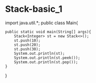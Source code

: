 # Stack-basic_1
import java.util.*;
public class Main{
    
    public static void main(String[] args){
        Stack<Integer> st = new Stack<>();
        st.push(10);
        st.push(20);
        st.push(30);
        System.out.println(st);
        System.out.println(st.peek());
        System.out.println(st.pop());
    }
}
